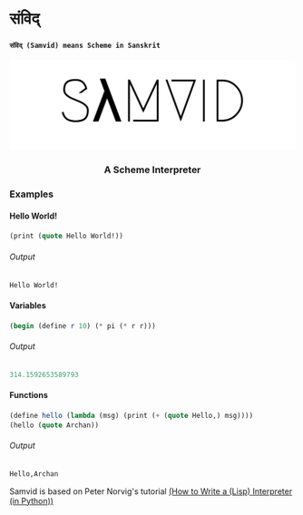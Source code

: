 # संविद् 
#### `संविद् (Samvid) means Scheme in Sanskrit`
<img src="./SamvidLogo.svg"/>
<div style="text-align:center">
<h3 style="text-align:center;">A Scheme Interpreter</h3>
</div>

### Examples

#### Hello World!
```scheme
(print (quote Hello World!))
```

###### Output
```scheme
Hello World!
```

#### Variables
```scheme
(begin (define r 10) (* pi (* r r)))
```

###### Output
```scheme
314.1592653589793
```

#### Functions
```scheme
(define hello (lambda (msg) (print (+ (quote Hello,) msg))))
(hello (quote Archan))
```

###### Output
```scheme
Hello,Archan
```

Samvid is based on Peter Norvig's tutorial [(How to Write a (Lisp) Interpreter (in Python))](http://norvig.com/lispy.html)

